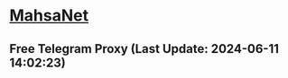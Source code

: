 
# [MahsaNet](https://t.me/mahsa_net)
## Free Telegram Proxy (Last Update: 2024-06-11 14:02:23)

    